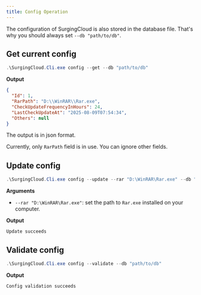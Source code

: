 ```yaml
---
title: Config Operation
---
```


The configuration of SurgingCloud is also stored in the database file. That's why you should always set `--db "path/to/db"`.

## Get current config

```powershell
.\SurgingCloud.Cli.exe config --get --db "path/to/db"
```

**Output**

```json
{
  "Id": 1,
  "RarPath": "D:\\WinRAR\\Rar.exe",
  "CheckUpdateFrequencyInHours": 24,
  "LastCheckUpdateAt": "2025-08-09T07:54:34",
  "Others": null
}
```

The output is in json format.

Currently, only `RarPath` field is in use. You can ignore other fields.


## Update config

```powershell
.\SurgingCloud.Cli.exe config --update --rar "D:\WinRAR\Rar.exe" --db "path/to/db"
```

**Arguments**

- `--rar "D:\WinRAR\Rar.exe"`: set the path to `Rar.exe` installed on your computer.

**Output**

```
Update succeeds
```

## Validate config

```powershell
.\SurgingCloud.Cli.exe config --validate --db "path/to/db"
```

**Output**

```
Config validation succeeds
```